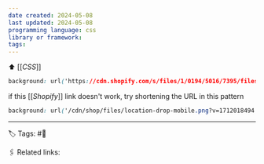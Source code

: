 ```yaml
---
date created: 2024-05-08
last updated: 2024-05-08
programming language: css
library or framework: 
tags:
---
```

⬆ [[_CSS_]]

```css
background: url('https://cdn.shopify.com/s/files/1/0194/5016/7395/files/location-pin.png?v=1711596667') top left no-repeat;
```
if this [[_Shopify_]] link doesn't work, try shortening the URL in this pattern 
```css
background: url('/cdn/shop/files/location-drop-mobile.png?v=1712018494') top left no-repeat;
```

---
🏷 Tags: #🌱

🖇 Related links:
